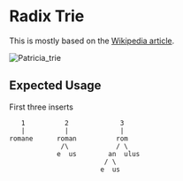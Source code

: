 # Radix Trie

This is mostly based on the [Wikipedia article](https://en.wikipedia.org/wiki/Radix_tree).

![Patricia_trie](https://upload.wikimedia.org/wikipedia/commons/a/ae/Patricia_trie.svg)

## Expected Usage

First three inserts
```
   1          2             3
   |          |             |
romane      roman          rom
             /\            / \
            e  us        an  ulus
                        / \
                       e  us
```
